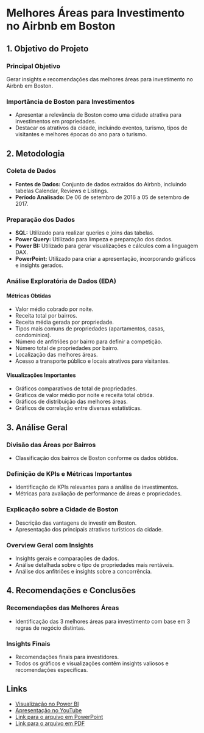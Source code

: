 # Melhores Áreas para Investimento no Airbnb em Boston

## 1. Objetivo do Projeto

### Principal Objetivo
Gerar insights e recomendações das melhores áreas para investimento no Airbnb em Boston.

### Importância de Boston para Investimentos
- Apresentar a relevância de Boston como uma cidade atrativa para investimentos em propriedades.
- Destacar os atrativos da cidade, incluindo eventos, turismo, tipos de visitantes e melhores épocas do ano para o turismo.

## 2. Metodologia

### Coleta de Dados
- **Fontes de Dados:** Conjunto de dados extraídos do Airbnb, incluindo tabelas Calendar, Reviews e Listings.
- **Período Analisado:** De 06 de setembro de 2016 a 05 de setembro de 2017.

### Preparação dos Dados
- **SQL:** Utilizado para realizar queries e joins das tabelas.
- **Power Query:** Utilizado para limpeza e preparação dos dados.
- **Power BI:** Utilizado para gerar visualizações e cálculos com a linguagem DAX.
- **PowerPoint:** Utilizado para criar a apresentação, incorporando gráficos e insights gerados.

### Análise Exploratória de Dados (EDA)

#### Métricas Obtidas
- Valor médio cobrado por noite.
- Receita total por bairros.
- Receita média gerada por propriedade.
- Tipos mais comuns de propriedades (apartamentos, casas, condomínios).
- Número de anfitriões por bairro para definir a competição.
- Número total de propriedades por bairro.
- Localização das melhores áreas.
- Acesso a transporte público e locais atrativos para visitantes.

#### Visualizações Importantes
- Gráficos comparativos de total de propriedades.
- Gráficos de valor médio por noite e receita total obtida.
- Gráficos de distribuição das melhores áreas.
- Gráficos de correlação entre diversas estatísticas.

## 3. Análise Geral

### Divisão das Áreas por Bairros
- Classificação dos bairros de Boston conforme os dados obtidos.

### Definição de KPIs e Métricas Importantes
- Identificação de KPIs relevantes para a análise de investimentos.
- Métricas para avaliação de performance de áreas e propriedades.

### Explicação sobre a Cidade de Boston
- Descrição das vantagens de investir em Boston.
- Apresentação dos principais atrativos turísticos da cidade.

### Overview Geral com Insights
- Insights gerais e comparações de dados.
- Análise detalhada sobre o tipo de propriedades mais rentáveis.
- Análise dos anfitriões e insights sobre a concorrência.

## 4. Recomendações e Conclusões

### Recomendações das Melhores Áreas
- Identificação das 3 melhores áreas para investimento com base em 3 regras de negócio distintas.

### Insights Finais
- Recomendações finais para investidores.
- Todos os gráficos e visualizações contêm insights valiosos e recomendações específicas.

## Links
- [Visualização no Power BI](https://app.powerbi.com/view?r=eyJrIjoiOGJmNjQ4ZGQtYTYwMy00MDIxLTliM2ItOTRiYTYwMDNmNGE2IiwidCI6Ijg0MmQ2OTI3LWYzOWMtNDU0Ni04ODg3LWMxNTYxYWMyOTA1NiJ9)
- [Apresentação no YouTube](https://youtu.be/37k_ATw1UHs)
- [Link para o arquivo em PowerPoint](./ProjetoFinalBoston.pptx)
- [Link para o arquivo em PDF](./ProjetoFinalBoston.pdf)

